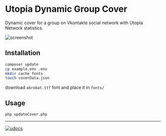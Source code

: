 
# Utopia Dynamic Group Cover

Dynamic cover for a group on Vkontakte social network with Utopia Network statistics.

![screenshot](https://github.com/utopia-opensource/utopia-dynamic-group-cover/raw/master/img/screenshot.jpg)

## Installation

```bash
composer update
cp example.env .env
mkdir cache fonts
touch coverData.json
```

download `akrobat.ttf` font and place it in `fonts/`

## Usage

```bash
php updateCover.php
```

---
[![udocs](https://github.com/Sagleft/ures/blob/master/udocs-btn.png?raw=true)](https://udocs.gitbook.io/utopia-api/)
